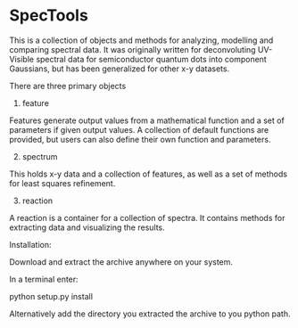 SpecTools
=========

This is a collection of objects and methods for analyzing, modelling and comparing
spectral data. It was originally written for deconvoluting UV-Visible spectral
data for semiconductor quantum dots into component Gaussians, but has been
generalized for other x-y datasets.

There are three primary objects

1) feature

Features generate output values from a mathematical function and a set of 
parameters if given output values. A collection of default functions are
provided, but users can also define their own function and parameters.

2) spectrum

This holds x-y data and a collection of features, as well as a set of methods
for least squares refinement.

3) reaction

A reaction is a container for a collection of spectra. It contains methods
for extracting data and visualizing the results.

Installation:

Download and extract the archive anywhere on your system.

In a terminal enter:

python setup.py install

Alternatively add the directory you extracted the archive to you python path. 
